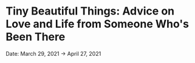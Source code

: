 # Tiny Beautiful Things: Advice on Love and Life from Someone Who's Been There

Date: March 29, 2021 → April 27, 2021